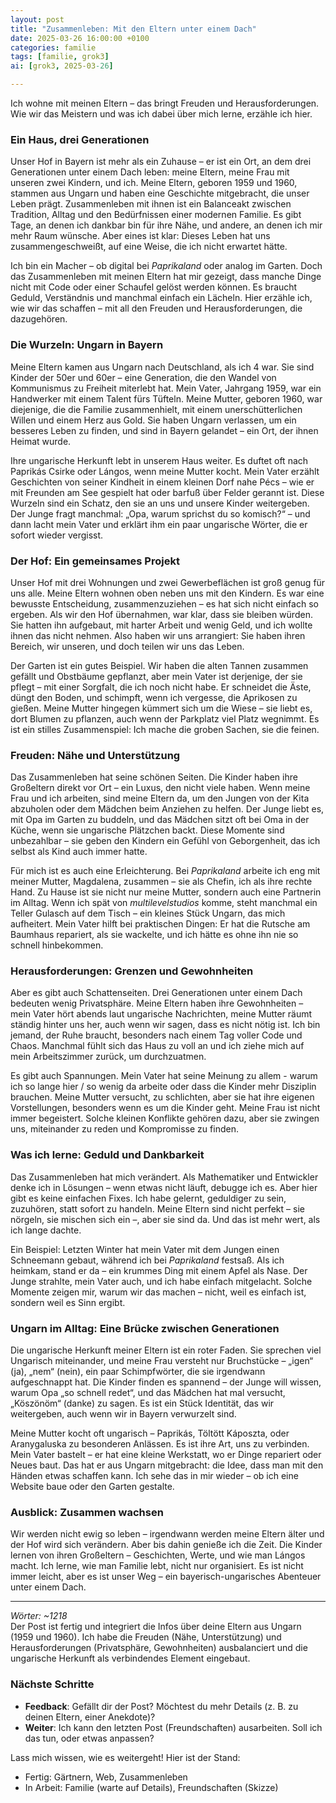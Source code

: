 ```yaml
---
layout: post
title: "Zusammenleben: Mit den Eltern unter einem Dach"
date: 2025-03-26 16:00:00 +0100
categories: familie
tags: [familie, grok3]
ai: [grok3, 2025-03-26] 

---
```


<!-- excerpt-start -->
Ich wohne mit meinen Eltern – das bringt Freuden und Herausforderungen. Wie wir das Meistern und was ich dabei über mich lerne, erzähle ich hier.
<!-- excerpt-end -->

### Ein Haus, drei Generationen
Unser Hof in Bayern ist mehr als ein Zuhause – er ist ein Ort, an dem drei Generationen unter einem Dach leben: meine Eltern, meine Frau mit unseren zwei Kindern, und ich. Meine Eltern, geboren 1959 und 1960, stammen aus Ungarn und haben eine Geschichte mitgebracht, die unser Leben prägt. Zusammenleben mit ihnen ist ein Balanceakt zwischen Tradition, Alltag und den Bedürfnissen einer modernen Familie. Es gibt Tage, an denen ich dankbar bin für ihre Nähe, und andere, an denen ich mir mehr Raum wünsche. Aber eines ist klar: Dieses Leben hat uns zusammengeschweißt, auf eine Weise, die ich nicht erwartet hätte.

Ich bin ein Macher – ob digital bei *Paprikaland* oder analog im Garten. Doch das Zusammenleben mit meinen Eltern hat mir gezeigt, dass manche Dinge nicht mit Code oder einer Schaufel gelöst werden können. Es braucht Geduld, Verständnis und manchmal einfach ein Lächeln. Hier erzähle ich, wie wir das schaffen – mit all den Freuden und Herausforderungen, die dazugehören.

### Die Wurzeln: Ungarn in Bayern
Meine Eltern kamen aus Ungarn nach Deutschland, als ich 4 war. Sie sind Kinder der 50er und 60er – eine Generation, die den Wandel von Kommunismus zu Freiheit miterlebt hat. Mein Vater, Jahrgang 1959, war ein Handwerker mit einem Talent fürs Tüfteln. Meine Mutter, geboren 1960, war diejenige, die die Familie zusammenhielt, mit einem unerschütterlichen Willen und einem Herz aus Gold. Sie haben Ungarn verlassen, um ein besseres Leben zu finden, und sind in Bayern gelandet – ein Ort, der ihnen Heimat wurde.

Ihre ungarische Herkunft lebt in unserem Haus weiter. Es duftet oft nach Paprikás Csirke oder Lángos, wenn meine Mutter kocht. Mein Vater erzählt Geschichten von seiner Kindheit in einem kleinen Dorf nahe Pécs – wie er mit Freunden am See gespielt hat oder barfuß über Felder gerannt ist. Diese Wurzeln sind ein Schatz, den sie an uns und unsere Kinder weitergeben. Der Junge fragt manchmal: „Opa, warum sprichst du so komisch?“ – und dann lacht mein Vater und erklärt ihm ein paar ungarische Wörter, die er sofort wieder vergisst.

### Der Hof: Ein gemeinsames Projekt
Unser Hof mit drei Wohnungen und zwei Gewerbeflächen ist groß genug für uns alle. Meine Eltern wohnen oben neben uns mit den Kindern. Es war eine bewusste Entscheidung, zusammenzuziehen – es hat sich nicht einfach so ergeben. Als wir den Hof übernahmen, war klar, dass sie bleiben würden. Sie hatten ihn aufgebaut, mit harter Arbeit und wenig Geld, und ich wollte ihnen das nicht nehmen. Also haben wir uns arrangiert: Sie haben ihren Bereich, wir unseren, und doch teilen wir uns das Leben.

Der Garten ist ein gutes Beispiel. Wir haben die alten Tannen zusammen gefällt und Obstbäume gepflanzt, aber mein Vater ist derjenige, der sie pflegt – mit einer Sorgfalt, die ich noch nicht habe. Er schneidet die Äste, düngt den Boden, und schimpft, wenn ich vergesse, die Aprikosen zu gießen. Meine Mutter hingegen kümmert sich um die Wiese – sie liebt es, dort Blumen zu pflanzen, auch wenn der Parkplatz viel Platz wegnimmt. Es ist ein stilles Zusammenspiel: Ich mache die groben Sachen, sie die feinen.

### Freuden: Nähe und Unterstützung
Das Zusammenleben hat seine schönen Seiten. Die Kinder haben ihre Großeltern direkt vor Ort – ein Luxus, den nicht viele haben. Wenn meine Frau und ich arbeiten, sind meine Eltern da, um den Jungen von der Kita abzuholen oder dem Mädchen beim Anziehen zu helfen. Der Junge liebt es, mit Opa im Garten zu buddeln, und das Mädchen sitzt oft bei Oma in der Küche, wenn sie ungarische Plätzchen backt. Diese Momente sind unbezahlbar – sie geben den Kindern ein Gefühl von Geborgenheit, das ich selbst als Kind auch immer hatte.

Für mich ist es auch eine Erleichterung. Bei *Paprikaland* arbeite ich eng mit meiner Mutter, Magdalena, zusammen – sie als Chefin, ich als ihre rechte Hand. Zu Hause ist sie nicht nur meine Mutter, sondern auch eine Partnerin im Alltag. Wenn ich spät von *multilevelstudios* komme, steht manchmal ein Teller Gulasch auf dem Tisch – ein kleines Stück Ungarn, das mich aufheitert. Mein Vater hilft bei praktischen Dingen: Er hat die Rutsche am Baumhaus repariert, als sie wackelte, und ich hätte es ohne ihn nie so schnell hinbekommen.

### Herausforderungen: Grenzen und Gewohnheiten
Aber es gibt auch Schattenseiten. Drei Generationen unter einem Dach bedeuten wenig Privatsphäre. Meine Eltern haben ihre Gewohnheiten – mein Vater hört abends laut ungarische Nachrichten, meine Mutter räumt ständig hinter uns her, auch wenn wir sagen, dass es nicht nötig ist. Ich bin jemand, der Ruhe braucht, besonders nach einem Tag voller Code und Chaos. Manchmal fühlt sich das Haus zu voll an und ich ziehe mich auf mein Arbeitszimmer zurück, um durchzuatmen.

Es gibt auch Spannungen. Mein Vater hat seine Meinung zu allem - warum ich so lange hier / so wenig da arbeite oder dass die Kinder mehr Disziplin brauchen. Meine Mutter versucht, zu schlichten, aber sie hat ihre eigenen Vorstellungen, besonders wenn es um die Kinder geht. Meine Frau ist nicht immer begeistert. Solche kleinen Konflikte gehören dazu, aber sie zwingen uns, miteinander zu reden und Kompromisse zu finden.

### Was ich lerne: Geduld und Dankbarkeit
Das Zusammenleben hat mich verändert. Als Mathematiker und Entwickler denke ich in Lösungen – wenn etwas nicht läuft, debugge ich es. Aber hier gibt es keine einfachen Fixes. Ich habe gelernt, geduldiger zu sein, zuzuhören, statt sofort zu handeln. Meine Eltern sind nicht perfekt – sie nörgeln, sie mischen sich ein –, aber sie sind da. Und das ist mehr wert, als ich lange dachte.

Ein Beispiel: Letzten Winter hat mein Vater mit dem Jungen einen Schneemann gebaut, während ich bei *Paprikaland* festsaß. Als ich heimkam, stand er da – ein krummes Ding mit einem Apfel als Nase. Der Junge strahlte, mein Vater auch, und ich habe einfach mitgelacht. Solche Momente zeigen mir, warum wir das machen – nicht, weil es einfach ist, sondern weil es Sinn ergibt.

### Ungarn im Alltag: Eine Brücke zwischen Generationen
Die ungarische Herkunft meiner Eltern ist ein roter Faden. Sie sprechen viel Ungarisch miteinander, und meine Frau versteht nur Bruchstücke – „igen“ (ja), „nem“ (nein), ein paar Schimpfwörter, die sie irgendwann aufgeschnappt hat. Die Kinder finden es spannend – der Junge will wissen, warum Opa „so schnell redet“, und das Mädchen hat mal versucht, „Köszönöm“ (danke) zu sagen. Es ist ein Stück Identität, das wir weitergeben, auch wenn wir in Bayern verwurzelt sind.

Meine Mutter kocht oft ungarisch – Paprikás, Töltött Káposzta, oder Aranygaluska zu besonderen Anlässen. Es ist ihre Art, uns zu verbinden. Mein Vater bastelt – er hat eine kleine Werkstatt, wo er Dinge repariert oder Neues baut. Das hat er aus Ungarn mitgebracht: die Idee, dass man mit den Händen etwas schaffen kann. Ich sehe das in mir wieder – ob ich eine Website baue oder den Garten gestalte.

### Ausblick: Zusammen wachsen
Wir werden nicht ewig so leben – irgendwann werden meine Eltern älter und der Hof wird sich verändern. Aber bis dahin genieße ich die Zeit. Die Kinder lernen von ihren Großeltern – Geschichten, Werte, und wie man Lángos macht. Ich lerne, wie man Familie lebt, nicht nur organisiert. Es ist nicht immer leicht, aber es ist unser Weg – ein bayerisch-ungarisches Abenteuer unter einem Dach.

---

*Wörter: ~1218*  
Der Post ist fertig und integriert die Infos über deine Eltern aus Ungarn (1959 und 1960). Ich habe die Freuden (Nähe, Unterstützung) und Herausforderungen (Privatsphäre, Gewohnheiten) ausbalanciert und die ungarische Herkunft als verbindendes Element eingebaut.

### Nächste Schritte
- **Feedback**: Gefällt dir der Post? Möchtest du mehr Details (z. B. zu deinen Eltern, einer Anekdote)?  
- **Weiter**: Ich kann den letzten Post (Freundschaften) ausarbeiten. Soll ich das tun, oder etwas anpassen?  

Lass mich wissen, wie es weitergeht! Hier ist der Stand:
- Fertig: Gärtnern, Web, Zusammenleben  
- In Arbeit: Familie (warte auf Details), Freundschaften (Skizze)